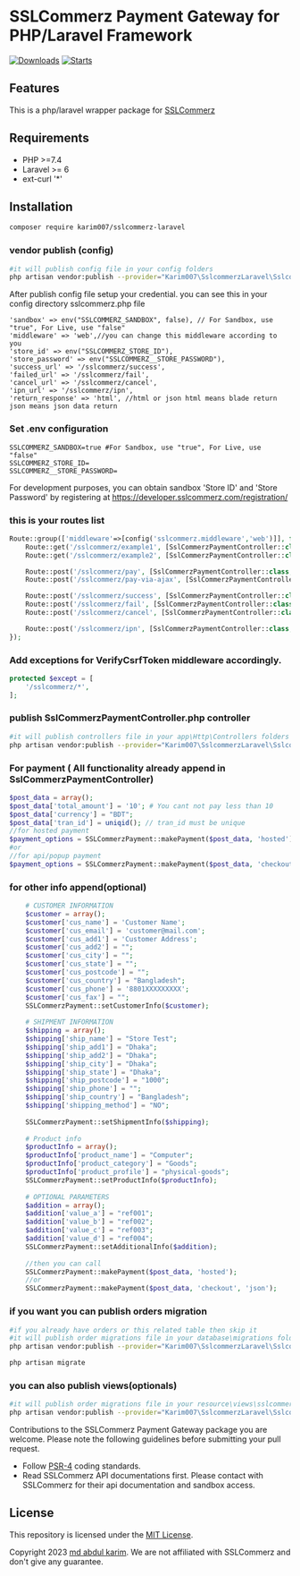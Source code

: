 # SSLCommerz Payment Gateway for PHP/Laravel Framework

[![Downloads](https://img.shields.io/packagist/dt/karim007/sslcommerz-laravel)](https://packagist.org/packages/karim007/sslcommerz-laravel)
[![Starts](https://img.shields.io/packagist/stars/karim007/sslcommerz-laravel)](https://packagist.org/packages/karim007/sslcommerz-laravel)

## Features

This is a php/laravel wrapper package for [SSLCommerz](https://sslcommerz.com)

## Requirements

- PHP >=7.4
- Laravel >= 6
- ext-curl '*'


## Installation

```bash
composer require karim007/sslcommerz-laravel
```

### vendor publish (config)

```bash
#it will publish config file in your config folders
php artisan vendor:publish --provider="Karim007\SslcommerzLaravel\SslcommerzLaravelServiceProvider" --tag="config"
```

After publish config file setup your credential. you can see this in your config directory sslcommerz.php file
```
'sandbox' => env("SSLCOMMERZ_SANDBOX", false), // For Sandbox, use "true", For Live, use "false"
'middleware' => 'web',//you can change this middleware according to you
'store_id' => env("SSLCOMMERZ_STORE_ID"),
'store_password' => env("SSLCOMMERZ__STORE_PASSWORD"),
'success_url' => '/sslcommerz/success',
'failed_url' => '/sslcommerz/fail',
'cancel_url' => '/sslcommerz/cancel',
'ipn_url' => '/sslcommerz/ipn',
'return_response' => 'html', //html or json html means blade return json means json data return

```

### Set .env configuration

```
SSLCOMMERZ_SANDBOX=true #For Sandbox, use "true", For Live, use "false"
SSLCOMMERZ_STORE_ID=
SSLCOMMERZ__STORE_PASSWORD=
```
For development purposes, you can obtain sandbox 'Store ID' and 'Store Password'
by registering at https://developer.sslcommerz.com/registration/

### this is your routes list
```php
Route::group(['middleware'=>[config('sslcommerz.middleware','web')]], function () {
    Route::get('/sslcommerz/example1', [SslCommerzPaymentController::class, 'exampleEasyCheckout']);
    Route::get('/sslcommerz/example2', [SslCommerzPaymentController::class, 'exampleHostedCheckout']);

    Route::post('/sslcommerz/pay', [SslCommerzPaymentController::class, 'index']);
    Route::post('/sslcommerz/pay-via-ajax', [SslCommerzPaymentController::class, 'payViaAjax']);

    Route::post('/sslcommerz/success', [SslCommerzPaymentController::class, 'success']);
    Route::post('/sslcommerz/fail', [SslCommerzPaymentController::class, 'fail']);
    Route::post('/sslcommerz/cancel', [SslCommerzPaymentController::class, 'cancel']);

    Route::post('/sslcommerz/ipn', [SslCommerzPaymentController::class, 'ipn']);
});
```
### Add exceptions for VerifyCsrfToken middleware accordingly.
```php
protected $except = [
    '/sslcommerz/*',
];
```

###  publish SslCommerzPaymentController.php controller

```bash
#it will publish controllers file in your app\Http\Controllers folders
php artisan vendor:publish --provider="Karim007\SslcommerzLaravel\SslcommerzLaravelServiceProvider" --tag="controllers"
```
### For payment ( All functionality already append in SslCommerzPaymentController)
```php
$post_data = array();
$post_data['total_amount'] = '10'; # You cant not pay less than 10
$post_data['currency'] = "BDT";
$post_data['tran_id'] = uniqid(); // tran_id must be unique
//for hosted payment
$payment_options = SSLCommerzPayment::makePayment($post_data, 'hosted');
#or
//for api/popup payment
$payment_options = SSLCommerzPayment::makePayment($post_data, 'checkout', 'json');
```
###  for other info append(optional)

```php
    # CUSTOMER INFORMATION
    $customer = array();
    $customer['cus_name'] = 'Customer Name';
    $customer['cus_email'] = 'customer@mail.com';
    $customer['cus_add1'] = 'Customer Address';
    $customer['cus_add2'] = "";
    $customer['cus_city'] = "";
    $customer['cus_state'] = "";
    $customer['cus_postcode'] = "";
    $customer['cus_country'] = "Bangladesh";
    $customer['cus_phone'] = '8801XXXXXXXXX';
    $customer['cus_fax'] = "";
    SSLCommerzPayment::setCustomerInfo($customer);
    
    # SHIPMENT INFORMATION
    $shipping = array();
    $shipping['ship_name'] = "Store Test";
    $shipping['ship_add1'] = "Dhaka";
    $shipping['ship_add2'] = "Dhaka";
    $shipping['ship_city'] = "Dhaka";
    $shipping['ship_state'] = "Dhaka";
    $shipping['ship_postcode'] = "1000";
    $shipping['ship_phone'] = "";
    $shipping['ship_country'] = "Bangladesh";
    $shipping['shipping_method'] = "NO";
    
    SSLCommerzPayment::setShipmentInfo($shipping);
    
    # Product info
    $productInfo = array();
    $productInfo['product_name'] = "Computer";
    $productInfo['product_category'] = "Goods";
    $productInfo['product_profile'] = "physical-goods";
    SSLCommerzPayment::setProductInfo($productInfo);
    
    # OPTIONAL PARAMETERS
    $addition = array();
    $addition['value_a'] = "ref001";
    $addition['value_b'] = "ref002";
    $addition['value_c'] = "ref003";
    $addition['value_d'] = "ref004";
    SSLCommerzPayment::setAdditionalInfo($addition);
    
    //then you can call
    SSLCommerzPayment::makePayment($post_data, 'hosted');
    //or
    SSLCommerzPayment::makePayment($post_data, 'checkout', 'json');

```

###  if you want you can publish orders migration

```bash
#if you already have orders or this related table then skip it
#it will publish order migrations file in your database\migrations folders
php artisan vendor:publish --provider="Karim007\SslcommerzLaravel\SslcommerzLaravelServiceProvider" --tag="migrations"

php artisan migrate
```

###  you can also publish views(optionals)

```bash
#it will publish order migrations file in your resource\views\sslcommerz folders
php artisan vendor:publish --provider="Karim007\SslcommerzLaravel\SslcommerzLaravelServiceProvider" --tag="views"
```

Contributions to the SSLCommerz Payment Gateway package  you are welcome. Please note the following guidelines before submitting your pull
request.

- Follow [PSR-4](http://www.php-fig.org/psr/psr-4/) coding standards.
- Read SSLCommerz API documentations first. Please contact with SSLCommerz for their api documentation and sandbox access.

## License

This repository is licensed under the [MIT License](http://opensource.org/licenses/MIT).

Copyright 2023 [md abdul karim](https://github.com/karim-007). We are not affiliated with SSLCommerz and don't give any guarantee. 
